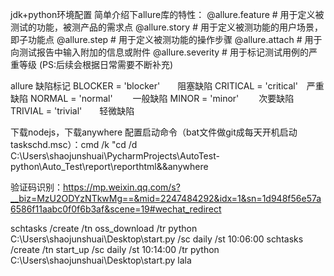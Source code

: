 jdk+python环境配置
简单介绍下allure库的特性：
@allure.feature # 用于定义被测试的功能，被测产品的需求点
@allure.story # 用于定义被测功能的用户场景，即子功能点
@allure.step # 用于定义被测功能的操作步骤
@allure.attach # 用于向测试报告中输入附加的信息或附件
@allure.severity # 用于标记测试用例的严重等级
(PS:后续会根据日常需要不断补充)

allure 缺陷标记
BLOCKER = 'blocker'　　阻塞缺陷
CRITICAL = 'critical'　严重缺陷
NORMAL = 'normal'　　  一般缺陷
MINOR = 'minor'　　    次要缺陷
TRIVIAL = 'trivial'　　轻微缺陷　

下载nodejs，下载anywhere 配置启动命令（bat文件做git成每天开机启动 taskschd.msc）：cmd /k "cd /d C:\Users\shaojunshuai\PycharmProjects\AutoTest-python\Auto_Test\report\reporthtml&&anywhere

验证码识别：https://mp.weixin.qq.com/s?__biz=MzU2ODYzNTkwMg==&mid=2247484292&idx=1&sn=1d948f56e57a6586f11aabc0f0f6b3af&scene=19#wechat_redirect


schtasks /create /tn oss_download /tr python C:\Users\shaojunshuai\Desktop\start.py /sc daily /st 10:06:00
schtasks /create /tn start_up /sc daily /st 10:14:00 /tr python C:\Users\shaojunshuai\Desktop\start.py
lala
